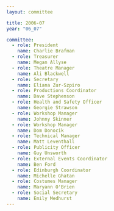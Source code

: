 ```yaml
---
layout: committee

title: 2006-07
year: "06_07"

committee:
  - role: President
    name: Charlie Brafman
  - role: Treasurer
    name: Megan Allyse
  - role: Theatre Manager
    name: Ali Blackwell
  - role: Secretary
    name: Eliana Zur-Szpiro
  - role: Productions Coordinator
    name: Dave Stephenson
  - role: Health and Safety Officer
    name: Georgie Strawson
  - role: Workshop Manager
    name: Johnny Skinner
  - role: Workshop Manager
    name: Dom Donocik
  - role: Technical Manager
    name: Matt Leventhall
  - role: Publicity Officer
    name: Guy Unsworth
  - role: External Events Coordinator
    name: Ben Ford
  - role: Edinburgh Coordinator
    name: Michelle Ghatan
  - role: Costumes Manager
    name: Maryann O'Brien
  - role: Social Secretary
    name: Emily Medhurst
---
```

